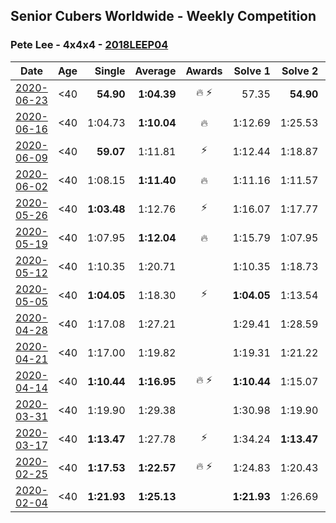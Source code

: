 ## Senior Cubers Worldwide - Weekly Competition
### Pete Lee - 4x4x4 - [2018LEEP04](https://www.worldcubeassociation.org/persons/2018LEEP04?event=444)

| Date | Age | Single | Average | Awards | Solve 1 | Solve 2 | Solve 3 | Solve 4 | Solve 5 | Video |
| :--: | :--: | --: | --: | :--: | --: | --: | --: | --: | --: | :-- |
| [2020-06-23](../../results/444/2020-06-23.md) | <40 | **54.90** | **1:04.39** | 🔥 ⚡ | 57.35 | **54.90** | 1:02.22 | 1:13.61 | 1:16.18 | [Link](https://www.facebook.com/events/268636114456043/permalink/270820800904241/) |
| [2020-06-16](../../results/444/2020-06-16.md) | <40 | 1:04.73 | **1:10.04** | 🔥 | 1:12.69 | 1:25.53 | 1:05.41 | 1:12.01 | 1:04.73 | [Link](https://www.facebook.com/events/256188575607890/permalink/258410475385700/) |
| [2020-06-09](../../results/444/2020-06-09.md) | <40 | **59.07** | 1:11.81 | ⚡ | 1:12.44 | 1:18.87 | **59.07** | 1:10.70 | 1:12.28 | [Link](https://www.facebook.com/events/1130228284009045/permalink/1132826750415865/) |
| [2020-06-02](../../results/444/2020-06-02.md) | <40 | 1:08.15 | **1:11.40** | 🔥 | 1:11.16 | 1:11.57 | 1:08.15 | 2:17.35 | 1:11.49 | [Link](https://www.facebook.com/events/573401076937046/permalink/576122943331526/) |
| [2020-05-26](../../results/444/2020-05-26.md) | <40 | **1:03.48** | 1:12.76 | ⚡ | 1:16.07 | 1:17.77 | **1:03.48** | 1:25.19 | 1:04.43 | [Link](https://www.facebook.com/events/637852836799991/permalink/639823749936233/) |
| [2020-05-19](../../results/444/2020-05-19.md) | <40 | 1:07.95 | **1:12.04** | 🔥 | 1:15.79 | 1:07.95 | 1:09.74 | 1:10.61 | 1:45.26 | [Link](https://www.facebook.com/events/201300894172579/permalink/203097117326290/) |
| [2020-05-12](../../results/444/2020-05-12.md) | <40 | 1:10.35 | 1:20.71 |  | 1:10.35 | 1:18.73 | 1:18.72 | 1:24.70 | 1:25.47 | [Link](https://www.facebook.com/events/276138643524223/permalink/280314056440015/) |
| [2020-05-05](../../results/444/2020-05-05.md) | <40 | **1:04.05** | 1:18.30 | ⚡ | **1:04.05** | 1:13.54 | 1:18.71 | 1:22.67 | 1:35.39 | [Link](https://www.facebook.com/events/557526585195168/permalink/559799351634558/) |
| [2020-04-28](../../results/444/2020-04-28.md) | <40 | 1:17.08 | 1:27.21 |  | 1:29.41 | 1:28.59 | 1:29.92 | 1:17.08 | 1:23.63 | [Link](https://www.facebook.com/events/543220986391837/permalink/545139229533346/) |
| [2020-04-21](../../results/444/2020-04-21.md) | <40 | 1:17.00 | 1:19.82 |  | 1:19.31 | 1:21.22 | 1:22.71 | 1:17.00 | 1:18.95 | [Link](https://www.facebook.com/events/538096063773916/permalink/540558113527711/) |
| [2020-04-14](../../results/444/2020-04-14.md) | <40 | **1:10.44** | **1:16.95** | 🔥 ⚡ | **1:10.44** | 1:15.07 | 1:18.39 | 1:22.21 | 1:17.40 | [Link](https://www.facebook.com/events/1400953806773430/permalink/1405527432982734/) |
| [2020-03-31](../../results/444/2020-03-31.md) | <40 | 1:19.90 | 1:29.38 |  | 1:30.98 | 1:19.90 | 1:31.94 | 1:25.23 | 1:40.56 | [Link](https://www.facebook.com/events/269276700734640/permalink/271454090516901/) |
| [2020-03-17](../../results/444/2020-03-17.md) | <40 | **1:13.47** | 1:27.78 | ⚡ | 1:34.24 | **1:13.47** | 1:30.81 | 1:26.42 | 1:26.11 | [Link](https://www.facebook.com/events/211732526904866/permalink/216431523101633/) |
| [2020-02-25](../../results/444/2020-02-25.md) | <40 | **1:17.53** | **1:22.57** | 🔥 ⚡ | 1:24.83 | 1:20.43 | 1:33.55 | 1:22.46 | **1:17.53** | [Link](https://www.facebook.com/events/805797596592397/permalink/808919202946903/) |
| [2020-02-04](../../results/444/2020-02-04.md) | <40 | **1:21.93** | **1:25.13** |  | **1:21.93** | 1:26.69 | 1:26.77 | DNS | DNS | [Link](https://www.facebook.com/pete.lee.9003/videos/2505517469558727/) |


<!-- Global site tag (gtag.js) - Google Analytics -->
<script async src="https://www.googletagmanager.com/gtag/js?id=UA-86348435-3"></script>
<script>window.dataLayer = window.dataLayer || []; function gtag() {dataLayer.push(arguments);} gtag('js', new Date()); gtag('config', 'UA-86348435-3');</script>
